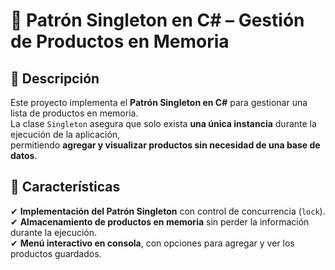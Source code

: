 # 🔹 Patrón Singleton en C# – Gestión de Productos en Memoria

## 📌 Descripción
Este proyecto implementa el **Patrón Singleton en C#** para gestionar una lista de productos en memoria.  
La clase `Singleton` asegura que solo exista **una única instancia** durante la ejecución de la aplicación,  
permitiendo **agregar y visualizar productos sin necesidad de una base de datos**.

## 🚀 Características
✔ **Implementación del Patrón Singleton** con control de concurrencia (`lock`).  
✔ **Almacenamiento de productos en memoria** sin perder la información durante la ejecución.  
✔ **Menú interactivo en consola**, con opciones para agregar y ver los productos guardados.  


